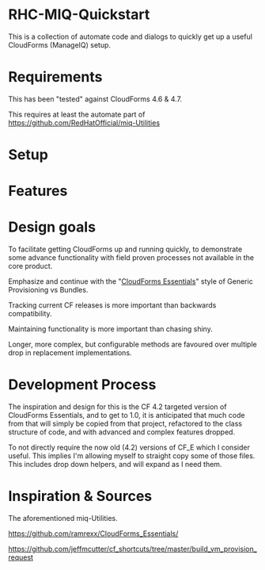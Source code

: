 # RHC-MIQ-Quickstart

This is a collection of automate code and dialogs to quickly get up
a useful CloudForms (ManageIQ) setup.

# Requirements
This has been "tested" against CloudForms 4.6 & 4.7.

This requires at least the automate part of
https://github.com/RedHatOfficial/miq-Utilities


# Setup



# Features


# Design goals
To facilitate getting CloudForms up and running quickly, to demonstrate
some advance functionality with field proven processes not available
in the core product.

Emphasize and continue with the "[CloudForms Essentials](https://github.com/ramrexx/CloudForms_Essentials/)"
style of Generic Provisioning vs Bundles.

Tracking current CF releases is more important than backwards compatibility.

Maintaining functionality is more important than chasing shiny.

Longer, more complex, but configurable methods are favoured over multiple drop
in replacement implementations.


# Development Process

The inspiration and design for this is the CF 4.2 targeted version of CloudForms
Essentials, and to get to 1.0, it is anticipated that much code from that will
simply be copied from that project, refactored to the class structure of code,
and with advanced and complex features dropped.

To not directly require the now old (4.2) versions of CF_E which I consider
useful. This implies I'm allowing myself to straight copy some of those files.
This includes drop down helpers, and will expand as I need them.


# Inspiration & Sources

The aforementioned miq-Utilities.

https://github.com/ramrexx/CloudForms_Essentials/

https://github.com/jeffmcutter/cf_shortcuts/tree/master/build_vm_provision_request

